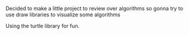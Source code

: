 Decided to make a little project to review over algorithms so gonna try to use draw libraries to visualize some algorithms

Using the turtle library for fun.